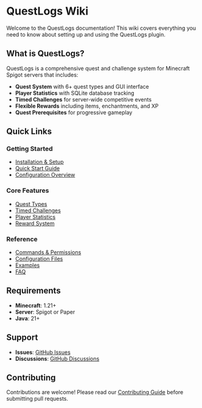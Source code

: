 # QuestLogs Wiki

Welcome to the QuestLogs documentation! This wiki covers everything you need to know about setting up and using the QuestLogs plugin.

## What is QuestLogs?

QuestLogs is a comprehensive quest and challenge system for Minecraft Spigot servers that includes:

- **Quest System** with 6+ quest types and GUI interface
- **Player Statistics** with SQLite database tracking
- **Timed Challenges** for server-wide competitive events
- **Flexible Rewards** including items, enchantments, and XP
- **Quest Prerequisites** for progressive gameplay

## Quick Links

### Getting Started
- [Installation & Setup](Installation-&-Setup)
- [Quick Start Guide](Quick-Start-Guide)
- [Configuration Overview](Configuration-Guide)

### Core Features
- [Quest Types](Quest-Types)
- [Timed Challenges](Timed-Challenges)
- [Player Statistics](Player-Statistics)
- [Reward System](Reward-System)

### Reference
- [Commands & Permissions](Commands-&-Permissions)
- [Configuration Files](Configuration-Files)
- [Examples](Examples)
- [FAQ](FAQ)

## Requirements

- **Minecraft**: 1.21+
- **Server**: Spigot or Paper
- **Java**: 21+

## Support

- **Issues**: [GitHub Issues](https://github.com/YOUR-USERNAME/QuestLogs/issues)
- **Discussions**: [GitHub Discussions](https://github.com/YOUR-USERNAME/QuestLogs/discussions)

## Contributing

Contributions are welcome! Please read our [Contributing Guide](Contributing) before submitting pull requests.

